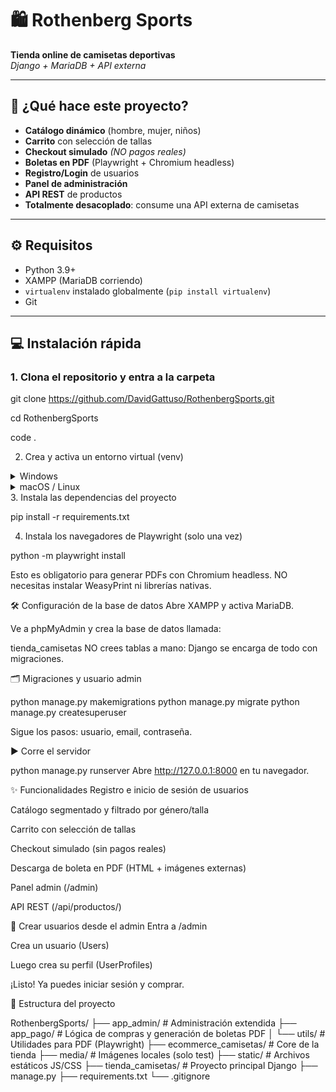 # 🛍️ Rothenberg Sports

**Tienda online de camisetas deportivas**  
_Django + MariaDB + API externa_

---

## 🚀 ¿Qué hace este proyecto?

- **Catálogo dinámico** (hombre, mujer, niños)
- **Carrito** con selección de tallas
- **Checkout simulado** _(NO pagos reales)_
- **Boletas en PDF** (Playwright + Chromium headless)
- **Registro/Login** de usuarios
- **Panel de administración**
- **API REST** de productos
- **Totalmente desacoplado**: consume una API externa de camisetas

---

## ⚙️ Requisitos

- Python 3.9+
- XAMPP (MariaDB corriendo)
- `virtualenv` instalado globalmente (`pip install virtualenv`)
- Git

---

## 💻 Instalación rápida

### 1. Clona el repositorio y entra a la carpeta

git clone https://github.com/DavidGattuso/RothenbergSports.git

cd RothenbergSports

code .

2. Crea y activa un entorno virtual (venv)
<details> <summary>Windows</summary>

python -m venv venv
.\venv\Scripts\activate
</details> <details> <summary>macOS / Linux</summary>

python3 -m venv venv
source venv/bin/activate
</details>
3. Instala las dependencias del proyecto

pip install -r requirements.txt

4. Instala los navegadores de Playwright (solo una vez)

python -m playwright install

Esto es obligatorio para generar PDFs con Chromium headless.
NO necesitas instalar WeasyPrint ni librerías nativas.

🛠️ Configuración de la base de datos
Abre XAMPP y activa MariaDB.

Ve a phpMyAdmin y crea la base de datos llamada:

tienda_camisetas
NO crees tablas a mano: Django se encarga de todo con migraciones.

🗂️ Migraciones y usuario admin

python manage.py makemigrations
python manage.py migrate
python manage.py createsuperuser

Sigue los pasos: usuario, email, contraseña.

▶️ Corre el servidor

python manage.py runserver
Abre http://127.0.0.1:8000 en tu navegador.

✨ Funcionalidades
Registro e inicio de sesión de usuarios

Catálogo segmentado y filtrado por género/talla

Carrito con selección de tallas

Checkout simulado (sin pagos reales)

Descarga de boleta en PDF (HTML + imágenes externas)

Panel admin (/admin)

API REST (/api/productos/)

👤 Crear usuarios desde el admin
Entra a /admin

Crea un usuario (Users)

Luego crea su perfil (UserProfiles)

¡Listo! Ya puedes iniciar sesión y comprar.

📁 Estructura del proyecto

RothenbergSports/
├── app_admin/               # Administración extendida
├── app_pago/                # Lógica de compras y generación de boletas PDF
│   └── utils/               # Utilidades para PDF (Playwright)
├── ecommerce_camisetas/     # Core de la tienda
├── media/                   # Imágenes locales (solo test)
├── static/                  # Archivos estáticos JS/CSS
├── tienda_camisetas/        # Proyecto principal Django
├── manage.py
├── requirements.txt
└── .gitignore